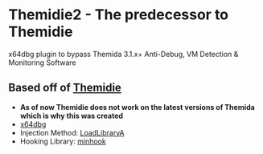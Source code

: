 # Themidie2 - The predecessor to Themidie
x64dbg plugin to bypass Themida 3.1.x+ Anti-Debug, VM Detection &amp; Monitoring Software

## Based off of [Themidie](https://github.com/VenTaz/Themidie)
- **As of now Themidie does not work on the latest versions of Themida which is why this was created**
- [x64dbg](https://github.com/x64dbg/x64dbg)
- Injection Method: [LoadLibraryA](https://learn.microsoft.com/en-us/windows/win32/api/libloaderapi/nf-libloaderapi-loadlibrarya)
- Hooking Library: [minhook](https://github.com/TsudaKageyu/minhook)

